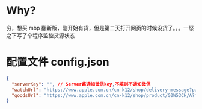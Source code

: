 # Why?
穷，想买 mbp 翻新版，刚开始有货，但是第二天打开网页的时候没货了。。。一怒之下写了个程序监控货源状态

# 配置文件 config.json
```json
{
  "serverKey": "", // Server酱通知微信key,不填则不通知微信
  "watchUrl": "https://www.apple.com.cn/cn-k12/shop/delivery-message?parts.0=G0W53CH%2FA", // 打开商品，打开控制台，刷新页面，复制异步请求的这个url,记得去掉后边的时间戳
  "goodsUrl": "https://www.apple.com.cn/cn-k12/shop/product/G0W53CH/A?fnode=82c65a2ad3bfc35c5451e4561b930167fc6b5c9206bde95e29fffc095a26ca15d3cce09504e07e247561cb9af06f3b5f4523847992aebd57d42368da886f8040ce2c1c35b52e323a206464448e2bba2f" // 浏览器打开商品，复制链接
}
```
